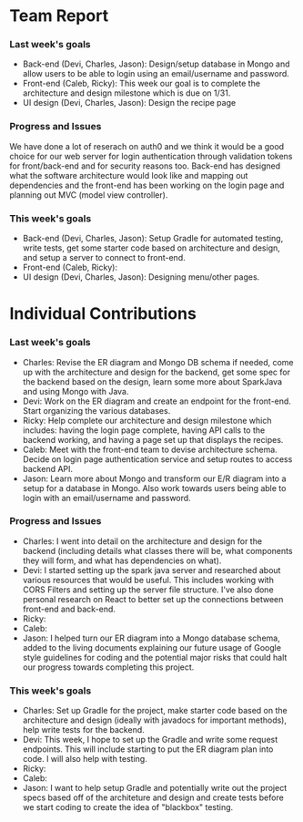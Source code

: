 # Team Report

### Last week's goals
- Back-end (Devi, Charles, Jason): Design/setup database in Mongo and allow users to be able to login using an email/username and password.
- Front-end (Caleb, Ricky): This week our goal is to complete the architecture and design milestone which is due on 1/31.
- UI design (Devi, Charles, Jason): Design the recipe page

### Progress and Issues

We have done a lot of reserach on auth0 and we think it would be a good choice for our web server for login authentication through validation tokens for front/back-end and for security reasons too. Back-end has designed what the software architecture would look like and mapping out dependencies and the front-end has been working on the login page and planning out MVC (model view controller).

### This week's goals

- Back-end (Devi, Charles, Jason): Setup Gradle for automated testing, write tests, get some starter code based on
architecture and design, and setup a server to connect to front-end.
- Front-end (Caleb, Ricky):
- UI design (Devi, Charles, Jason): Designing menu/other pages.

# Individual Contributions

### Last week's goals
- Charles: Revise the ER diagram and Mongo DB schema if needed, come up with the architecture and design for the backend, get some spec for the backend based on the design, learn some more about SparkJava and using Mongo with Java.
- Devi: Work on the ER diagram and create an endpoint for the front-end. Start organizing the various databases.
- Ricky: Help complete our architecture and design milestone which includes: having the login page complete, having API calls to the backend working, and having a page set up that displays the recipes.
- Caleb: Meet with the front-end team to devise architecture schema. Decide on login page authentication service and setup routes to access backend API.
- Jason: Learn more about Mongo and transform our E/R diagram into a setup for a database in Mongo. Also work towards users being able to login with an email/username and password.

### Progress and Issues

- Charles: I went into detail on the architecture and design for the backend (including details what classes there will be, what components they will form, and what has dependencies on what). 
- Devi: I started setting up the spark java server and researched about various resources that would be useful. This includes working with CORS Filters and setting up the server file structure. I've also done personal research on React to better set up the connections between front-end and back-end.
- Ricky:
- Caleb:
- Jason: I helped turn our ER diagram into a Mongo database schema, added to the living documents explaining our future usage of Google style guidelines for coding and the potential major risks that could halt our progress towards completing this project.

### This week's goals

- Charles: Set up Gradle for the project, make starter code based on the architecture and design (ideally with javadocs for important methods), help write tests for the backend.
- Devi: This week, I hope to set up the Gradle and write some request endpoints. This will include starting to put the ER diagram plan into code. I will also help with testing.
- Ricky:
- Caleb:
- Jason: I want to help setup Gradle and potentially write out the project specs based off of the architeture and design and create tests before we start coding to create the idea of "blackbox" testing.
